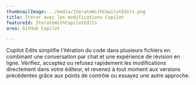 ```yaml
---
thumbnailImage: ../media/IterateWithCopilotEdits.png
title: Itérer avec les modifications Copilot
featureId: IterateWithCopilotEdits
area: GitHub Copilot

---
```



Copilot Edits simplifie l'itération du code dans plusieurs fichiers en combinant une conversation par chat et une expérience de révision en ligne. Vérifiez, acceptez ou refusez rapidement les modifications directement dans votre éditeur, et revenez à tout moment aux versions précédentes grâce aux points de contrôle ou essayez une autre approche.


